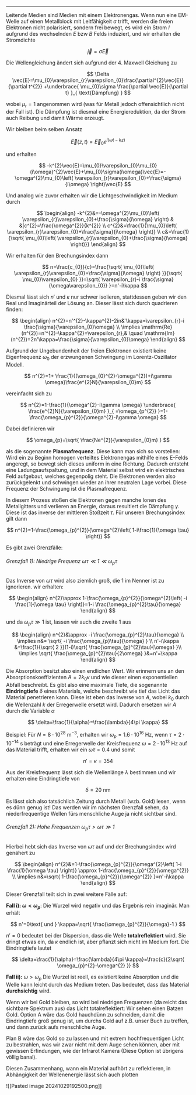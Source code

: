 ***

Leitende Medien sind Medien mit einem Elektronengas. Wenn nun eine EM-Welle auf einen Metallblock mit Leitfähigkeit $\sigma$ trifft, werden die freien Elektronen nicht polarisiert, sondern frei bewegt, es wird ein Strom $I$ aufgrund des wechselnden $E$ bzw $B$ Felds induziert, und wir erhalten die Stromdichte

$$
\vec{j}=\sigma \vec{E}
$$

Die Wellengleichung ändert sich aufgrund der 4. Maxwell Gleichung zu

$$
\Delta \vec{E}=\mu_{0}\varepsilon_{r}\varepsilon_{0}\frac{\partial^{2}\vec{E}}{\partial t^{2}} +\underbrace{ \mu_{0}\sigma \frac{\partial \vec{E}}{\partial t}  }_{ \text{Dämpfung} }
$$

wobei $\mu_{r}=1$ angenommen wird (was für Metall jedoch offensichtlich nicht der Fall ist). Die Dämpfung ist diesmal eine Energiereduktion, da der Strom auch Reibung und damit Wärme erzeugt.

Wir bleiben beim selben Ansatz

$$
\vec{E}(z,t)=\vec{E}_{0}e^{i(\omega t-kz)}
$$

und erhalten

$$
-k^{2}\vec{E}=\mu_{0}\varepsilon_{0}\mu_{0}(i\omega)^{2}\vec{E}+\mu_{0}\sigma(i\omega)\vec{E}=-\omega^{2}\mu_{0}\left( \varepsilon_{r}\varepsilon_{0}+\frac{\sigma}{i\omega} \right)\vec{E}
$$

Und analog wie zuvor erhalten wir die Lichtgeschwindigkeit im Medium durch

$$
\begin{align}
-k^{2}&=-\omega^{2}\mu_{0}\left( \varepsilon_{r}\varepsilon_{0}+\frac{\sigma}{i\omega} \right) & &|c^{2}=\frac{\omega^{2}}{k^{2}} \\
c^{2}&=\frac{1}{\mu_{0}\left( \varepsilon_{r}\varepsilon_{0}+\frac{\sigma}{i\omega} \right)} \\
c&=\frac{1}{\sqrt{  \mu_{0}\left( \varepsilon_{r}\varepsilon_{0}+\frac{\sigma}{i\omega} \right)}}
\end{align}
$$

Wir erhalten für den Brechungsindex dann

$$
n=\frac{c_{0}}{c}=\frac{\sqrt{ \mu_{0}\left( \varepsilon_{r}\varepsilon_{0}+\frac{\sigma}{i\omega} \right) }}{\sqrt{ \mu_{0}\varepsilon_{0} }}=\sqrt{ \varepsilon_{r}-i \frac{\sigma}{\omega\varepsilon_{0}} }=n'-i\kappa
$$

Diesmal lässt sich $n'$ und $\kappa$ nur schwer isolieren, stattdessen geben wir den Real und Imaginärteil der Lösung an. Dieser lässt sich durch quadrieren finden:

$$
\begin{align}
n^{2}=n'^{2}-\kappa^{2}-2in&'\kappa=\varepsilon_{r}-i \frac{\sigma}{\varepsilon_{0}\omega} \\
\implies \mathrm{Re}(n^{2})=n'^{2}-\kappa^{2}=\varepsilon_{r},& \quad \mathrm{Im}(n^{2})=2n'\kappa=\frac{\sigma}{\varepsilon_{0}\omega}
\end{align}
$$

Aufgrund der Ungebundenheit der freien Elektronen existiert keine Eigenfrequenz $\omega_{0}$ der erzwungenen Schwingung im Lorentz-Oszillator Modell. 

$$
n^{2}=1+ \frac{1}{(\omega_{0}^{2}-\omega^{2})+i\gamma \omega}\frac{e^{2}N}{\varepsilon_{0}m}
$$

vereinfacht sich zu

$$
n^{2}=1-\frac{1}{\omega^{2}-i\gamma \omega} \underbrace{ \frac{e^{2}N}{\varepsilon_{0}m} }_{ =\omega_{p^{2}} }=1-\frac{\omega_{p}^{2}}{\omega^{2}-i\gamma \omega}
$$

Dabei definieren wir

$$
\omega_{p}=\sqrt{ \frac{Ne^{2}}{\varepsilon_{0}m} }
$$

als die sogenannte **Plasmafrequenz**. Diese kann man sich so vorstellen: Wird ein zu Beginn homogen verteiltes Elektronengas mithilfe eines E-Felds angeregt, so bewegt sich dieses uniform in eine Richtung. Dadurch entsteht eine Ladungsaufspaltung, und in dem Material selbst wird ein elektrisches Feld aufgebaut, welches gegenpolig steht. Die Elektronen werden also zurückgelenkt und schwingen wieder an ihrer neutralen Lage vorbei. Diese Frequenz der Schwingung ist die Plasmafrequenz.

In diesem Prozess stoßen die Elektronen gegen manche Ionen des Metallgitters und verlieren an Energie, daraus resultiert die Dämpfung $\gamma$. Diese ist das inverse der mittleren Stoßzeit $\tau$. Für unseren Brechungsindex gilt dann

$$
n^{2}=1-\frac{\omega_{p}^{2}}{\omega^{2}\left( 1-i\frac{1}{\omega \tau} \right)}
$$

Es gibt zwei Grenzfälle:

###### Grenzfall 1): Niedrige Frequenz $\omega \tau\ll 1 \ll \omega _p\tau$
Das Inverse von $\omega \tau$ wird also ziemlich groß, die $1$ im Nenner ist zu ignorieren. wir erhalten:

$$
\begin{align}
n^{2}\approx 1-\frac{\omega_{p}^{2}}{\omega^{2}\left( -i \frac{1}{\omega \tau} \right)}=1-i \frac{\omega_{p}^{2}\tau}{\omega}
\end{align}
$$

und da $\omega_{p}\tau \gg 1$ ist, lassen wir auch die zweite $1$ aus

$$
\begin{align}
n^{2}&\approx -i \frac{\omega_{p}^{2}\tau}{\omega} \\
\implies n&= \sqrt{ -i \frac{\omega_{p}\tau}{\omega} } \\
n'-i\kappa &=\frac{1}{\sqrt{ 2 }}(1-i)\sqrt{ \frac{\omega_{p}^{2}\tau}{\omega} }\\
\implies \sqrt{ \frac{\omega_{p}^{2}\tau}{2\omega} }&=n'=\kappa
\end{align}
$$

Die Absorption besitzt also einen endlichen Wert. Wir erinnern uns an den Absorptionskoeffizienten $A=2k_{0}\kappa$ und wie dieser einen exponentiellen Abfall beschreibt. Es gibt also eine maximale Tiefe, die sogenannte **Eindringtiefe** $\delta$ eines Materials, welche beschreibt wie tief das Licht das Material penetrieren kann. Diese ist eben das Inverse von $A$, wobei $k_{0}$ durch die Wellenzahl $k$ der Erregerwelle ersetzt wird. Dadurch ersetzen wir $A$ durch die Variable $\alpha$

$$
\delta=\frac{1}{\alpha}=\frac{\lambda}{4\pi \kappa}
$$

Beispiel: Für $N=8\cdot 10^{28}\text{ m}^{-3}$, erhalten wir $\omega_{p}=1.6\cdot 10^{16}\text{ Hz}$, wenn $\tau=2\cdot 10^{-14}\text{ s}$ beträgt und eine Erregerwelle der Kreisfrequenz $\omega=2\cdot 10^{13}\text{ Hz}$ auf das Material trifft, erhalten wir ein $\omega \tau=0.4$ und somit

$$
n'=\kappa=354
$$

Aus der Kreisfrequenz lässt sich die Wellenlänge $\lambda$ bestimmen und wir erhalten eine Eindringtiefe von

$$
\delta=20\text{ nm}
$$

Es lässt sich also tatsächlich Zeitung durch Metall (wzb. Gold) lesen, wenn es dünn genug ist! Das werden wir im nächsten Grenzfall sehen, da niederfrequentige Wellen fürs menschliche Auge ja nicht sichtbar sind.


###### Grenzfall 2): Hohe Frequenzen $\omega_{p}\tau>\omega \tau\gg 1$
Hierbei hebt sich das Inverse von $\omega\tau$ auf und der Brechungsindex wird genähert zu

$$
\begin{align}
n^{2}&=1-\frac{\omega_{p}^{2}}{\omega^{2}\left( 1-i \frac{1}{\omega \tau} \right)} \approx 1-\frac{\omega_{p}^{2}}{\omega^{2}} \\
\implies n&=\sqrt{ 1-\frac{\omega_{p}^{2}}{\omega^{2}} }=n'-i\kappa
\end{align}
$$

Dieser Grenzfall teilt sich in zwei weitere Fälle auf:

**Fall i): $\omega<\omega_{p}$**:
Die Wurzel wird negativ und das Ergebnis rein imaginär. Man erhält

$$
n'=0\text{ und } \kappa=\sqrt{ \frac{\omega_{p}^{2}}{\omega}-1 }
$$

$n'=0$ bedeutet bei der Dispersion, dass die Welle **totalreflektiert** wird. Sie dringt etwas ein, da $\kappa$ endlich ist, aber pflanzt sich nicht im Medium fort. Die Eindringtiefe lautet

$$
\delta=\frac{1}{\alpha}=\frac{\lambda}{4\pi \kappa}=\frac{c}{2\sqrt{ \omega_{p}^{2}-\omega^{2} }}
$$

**Fall ii):** $\omega> \omega_{p}$
Die Wurzel ist reell, es existiert keine Absorption und die Welle kann leicht durch das Medium treten. Das bedeutet, dass das Material **durchsichtig** wird.

Wenn wir bei Gold bleiben, so wird bei niedrigen Frequenzen (da reicht das sichtbare Spektrum aus) das Licht totalreflektiert: Wir sehen einen Batzen Gold. Option A wäre das Gold hauchdünn zu schneiden, damit die Eindringtiefe groß genug ist, um durchs Gold auf z.B. unser Buch zu treffen, und dann zurück aufs menschliche Auge.

Plan B wäre das Gold so zu lassen und mit extrem hochfrequentigen Licht zu bestrahlen, was wir zwar nicht mit dem Auge sehen können, aber mit gewissen Erfindungen, wie der Infrarot Kamera (Diese Option ist übrigens völlig banal).

Diesen Zusammenhang, wann ein Material aufhört zu reflektieren, in Abhängigkeit der Wellenenergie lässt sich auch plotten

![[Pasted image 20241029192500.png]]

